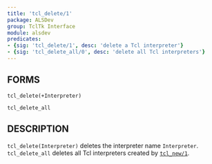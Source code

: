 ```yaml
---
title: 'tcl_delete/1'
package: ALSDev
group: TclTk Interface
module: alsdev
predicates:
- {sig: 'tcl_delete/1', desc: 'delete a Tcl interpreter'}
- {sig: 'tcl_delete_all/0', desc: 'delete all Tcl interpreters'}
---
```


## FORMS

```
tcl_delete(+Interpreter)

tcl_delete_all
```

## DESCRIPTION

`tcl_delete(Interpreter)` deletes the interpreter name `Interpreter`. `tcl_delete_all` deletes all
Tcl interpreters created by [`tcl_new/1`](tclnew1.html).


